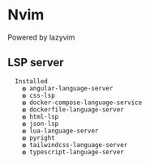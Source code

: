 # Nvim 

Powered by lazyvim


## LSP server


```
  Installed
    ◍ angular-language-server
    ◍ css-lsp
    ◍ docker-compose-language-service
    ◍ dockerfile-language-server
    ◍ html-lsp
    ◍ json-lsp
    ◍ lua-language-server
    ◍ pyright
    ◍ tailwindcss-language-server
    ◍ typescript-language-server
```
